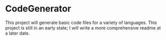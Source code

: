# CodeGenerator

This project will generate basic code files for a variety of languages. This project is still in an early state; I will write a more comprehensive readme at a later date.
